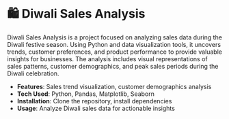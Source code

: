 # 🛍️ Diwali Sales Analysis

Diwali Sales Analysis is a project focused on analyzing sales data during the Diwali festive season. Using Python and data visualization tools, it uncovers trends, customer preferences, and product performance to provide valuable insights for businesses. The analysis includes visual representations of sales patterns, customer demographics, and peak sales periods during the Diwali celebration.

- **Features**: Sales trend visualization, customer demographics analysis
- **Tech Used**: Python, Pandas, Matplotlib, Seaborn
- **Installation**: Clone the repository, install dependencies
- **Usage**: Analyze Diwali sales data for actionable insights
